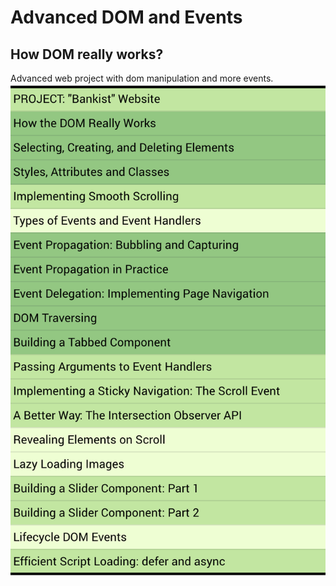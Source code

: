 # Advanced DOM and Events

## How DOM really works?

Advanced web project with dom manipulation and more events.
![Screenshot](images/advanced-dom.png)

